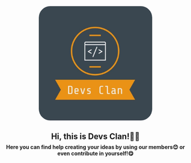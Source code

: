 <html>
    <body>
        <img src="./images/devs_clan_logo.jpg" style="width:60%;height:50%;display: block;margin-left:auto; margin-right: auto;border-radius: 10%;">
        <h2 style="margin-left:0px;text-align: center;">Hi, this is Devs Clan!👋🏼</h2>
        <h4 style="margin-top:-10px;margin-right:0px;text-align: center;">Here you can find help creating your ideas by using our members😊 or even contribute in yourself!😋</h4>
    </body>
</html>
